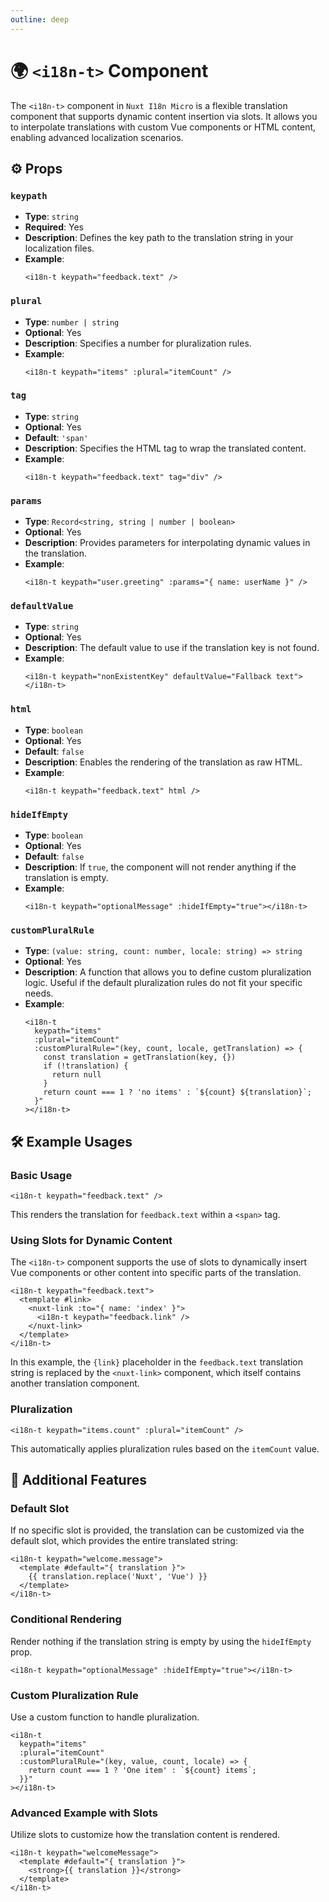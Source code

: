 ```yaml
---
outline: deep
---
```


# 🌍 `<i18n-t>` Component

The `<i18n-t>` component in `Nuxt I18n Micro` is a flexible translation component that supports dynamic content insertion via slots. It allows you to interpolate translations with custom Vue components or HTML content, enabling advanced localization scenarios.

## ⚙️ Props

### `keypath`

- **Type**: `string`
- **Required**: Yes
- **Description**: Defines the key path to the translation string in your localization files.
- **Example**:
  ```vue
  <i18n-t keypath="feedback.text" />
  ```

### `plural`

- **Type**: `number | string`
- **Optional**: Yes
- **Description**: Specifies a number for pluralization rules.
- **Example**:
  ```vue
  <i18n-t keypath="items" :plural="itemCount" />
  ```

### `tag`

- **Type**: `string`
- **Optional**: Yes
- **Default**: `'span'`
- **Description**: Specifies the HTML tag to wrap the translated content.
- **Example**:
  ```vue
  <i18n-t keypath="feedback.text" tag="div" />
  ```

### `params`

- **Type**: `Record<string, string | number | boolean>`
- **Optional**: Yes
- **Description**: Provides parameters for interpolating dynamic values in the translation.
- **Example**:
  ```vue
  <i18n-t keypath="user.greeting" :params="{ name: userName }" />
  ```

### `defaultValue`

- **Type**: `string`
- **Optional**: Yes
- **Description**: The default value to use if the translation key is not found.
- **Example**:
  ```vue
  <i18n-t keypath="nonExistentKey" defaultValue="Fallback text"></i18n-t>
  ```

### `html`

- **Type**: `boolean`
- **Optional**: Yes
- **Default**: `false`
- **Description**: Enables the rendering of the translation as raw HTML. 
- **Example**:
  ```vue
  <i18n-t keypath="feedback.text" html />
  ```

### `hideIfEmpty`

- **Type**: `boolean`
- **Optional**: Yes
- **Default**: `false`
- **Description**: If `true`, the component will not render anything if the translation is empty.
- **Example**:
  ```vue
  <i18n-t keypath="optionalMessage" :hideIfEmpty="true"></i18n-t>
  ```
  
### `customPluralRule`

- **Type**: `(value: string, count: number, locale: string) => string`
- **Optional**: Yes
- **Description**: A function that allows you to define custom pluralization logic. Useful if the default pluralization rules do not fit your specific needs.
- **Example**:
  ```vue
  <i18n-t
    keypath="items"
    :plural="itemCount"
    :customPluralRule="(key, count, locale, getTranslation) => {
      const translation = getTranslation(key, {})
      if (!translation) {
        return null
      }
      return count === 1 ? 'no items' : `${count} ${translation}`;
    }"
  ></i18n-t>
  ```

## 🛠️ Example Usages

### Basic Usage

```vue
<i18n-t keypath="feedback.text" />
```

This renders the translation for `feedback.text` within a `<span>` tag.

### Using Slots for Dynamic Content

The `<i18n-t>` component supports the use of slots to dynamically insert Vue components or other content into specific parts of the translation.

```vue
<i18n-t keypath="feedback.text">
  <template #link>
    <nuxt-link :to="{ name: 'index' }">
      <i18n-t keypath="feedback.link" />
    </nuxt-link>
  </template>
</i18n-t>
```

In this example, the `{link}` placeholder in the `feedback.text` translation string is replaced by the `<nuxt-link>` component, which itself contains another translation component.

### Pluralization

```vue
<i18n-t keypath="items.count" :plural="itemCount" />
```

This automatically applies pluralization rules based on the `itemCount` value.

## 🚀 Additional Features

### Default Slot

If no specific slot is provided, the translation can be customized via the default slot, which provides the entire translated string:

```vue
<i18n-t keypath="welcome.message">
  <template #default="{ translation }">
    {{ translation.replace('Nuxt', 'Vue') }}
  </template>
</i18n-t>
```

### Conditional Rendering

Render nothing if the translation string is empty by using the `hideIfEmpty` prop.

```vue
<i18n-t keypath="optionalMessage" :hideIfEmpty="true"></i18n-t>
```

### Custom Pluralization Rule

Use a custom function to handle pluralization.

```vue
<i18n-t
  keypath="items"
  :plural="itemCount"
  :customPluralRule="(key, value, count, locale) => {
    return count === 1 ? 'One item' : `${count} items`;
  }}"
></i18n-t>
```

### Advanced Example with Slots

Utilize slots to customize how the translation content is rendered.

```vue
<i18n-t keypath="welcomeMessage">
  <template #default="{ translation }">
    <strong>{{ translation }}</strong>
  </template>
</i18n-t>
```
